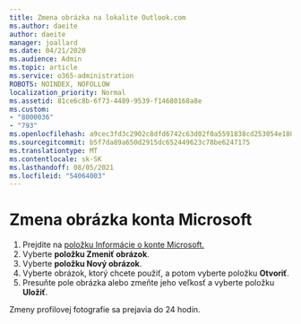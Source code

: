 ```yaml
---
title: Zmena obrázka na lokalite Outlook.com
ms.author: daeite
author: daeite
manager: joallard
ms.date: 04/21/2020
ms.audience: Admin
ms.topic: article
ms.service: o365-administration
ROBOTS: NOINDEX, NOFOLLOW
localization_priority: Normal
ms.assetid: 81ce6c8b-6f73-4489-9539-f14680168a8e
ms.custom:
- "8000036"
- "793"
ms.openlocfilehash: a9cec3fd3c2902c8dfd6742c63d02f0a5591838cd253054e18052cf67648ec1b
ms.sourcegitcommit: b5f7da89a650d2915dc652449623c78be6247175
ms.translationtype: MT
ms.contentlocale: sk-SK
ms.lasthandoff: 08/05/2021
ms.locfileid: "54064003"
---
```

# <a name="change-your-microsoft-account-picture"></a>Zmena obrázka konta Microsoft

1. Prejdite na [položku Informácie o konte Microsoft.](https://go.microsoft.com/fwlink/p/?linkid=860841)
2. Vyberte **položku Zmeniť obrázok**.
3. Vyberte **položku Nový obrázok**.
4. Vyberte obrázok, ktorý chcete použiť, a potom vyberte položku **Otvoriť**.
5. Presuňte pole obrázka alebo zmeňte jeho veľkosť a vyberte položku **Uložiť**.

Zmeny profilovej fotografie sa prejavia do 24 hodín.